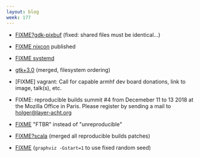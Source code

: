 ```yaml
---
layout: blog
week: 177
---
```


* [FIXME?gdk-pixbuf](https://bugs.debian.org/908309#22) (fixed: shared files must be identical...)

* [FIXME nixcon](https://nixcon2018.org/\#program) published

* [FIXME systemd](https://github.com/systemd/systemd/issues/10045)

* [gtk+3.0](https://bugs.debian.org/875700#19) (merged, filesystem ordering)

* [FIXME] vagrant: Call for capable armhf dev board donations, link to image, talk(s), etc.

* FIXME: reproducible builds summit #4 from Decemeber 11 to 13 2018 at the Mozilla Office in Paris. Please register by sending a mail to holger@layer-acht.org

* [FIXME](https://salsa.debian.org/qa/distro-tracker/merge_requests/50) "FTBR" instead of "unreproducible"

* [FIXME?scala](https://github.com/scala/scala-dev/issues/405) (merged all reproducible builds patches)

* [FIXME](https://twitter.com/Graphviz/status/1039632469782396929) (`graphviz -Gstart=1` to use fixed random seed)
